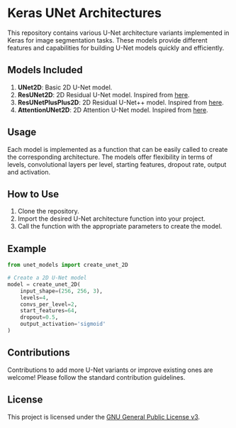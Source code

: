 # Keras UNet Architectures

This repository contains various U-Net architecture variants implemented in Keras for image segmentation tasks. These models provide different features and capabilities for building U-Net models quickly and efficiently.

## Models Included
1. **UNet2D**: Basic 2D U-Net model.
2. **ResUNet2D**: 2D Residual U-Net model. Inspired from [here](https://github.com/nikhilroxtomar/Deep-Residual-Unet/blob/master/Deep%20Residual%20UNet.ipynb).
3. **ResUNetPlusPlus2D**: 2D Residual U-Net++ model. Inspired from [here](https://github.com/DebeshJha/ResUNetPlusPlus/).
4. **AttentionUNet2D**: 2D Attention U-Net model. Inspired from [here](https://github.com/robinvvinod/unet/).

## Usage
Each model is implemented as a function that can be easily called to create the corresponding architecture. The models offer flexibility in terms of levels, convolutional layers per level, starting features, dropout rate, output and activation.

## How to Use
1. Clone the repository.
2. Import the desired U-Net architecture function into your project.
3. Call the function with the appropriate parameters to create the model.

## Example
```python
from unet_models import create_unet_2D

# Create a 2D U-Net model
model = create_unet_2D(
    input_shape=(256, 256, 3),
    levels=4,
    convs_per_level=2,
    start_features=64,
    dropout=0.5,
    output_activation='sigmoid'
)
```

## Contributions
Contributions to add more U-Net variants or improve existing ones are welcome! Please follow the standard contribution guidelines.

## License
This project is licensed under the [GNU General Public License v3](https://www.gnu.org/licenses/gpl-3.0.html).
